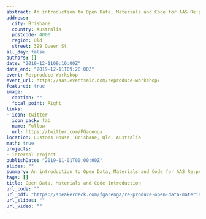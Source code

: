 ```yaml
---
abstract: An introduction to Open Data, Materials and Code for AAS Re:produce Workshop Session 5
address:
  city: Brisbane
  country: Australia
  postcode: 4000
  region: Qld
  street: 399 Queen St
all_day: false
authors: []
date: "2019-12-1109:10:00Z"
date_end: "2019-12-11T09:20:00Z"
event: Re:produce Workshop
event_url: https://aas.eventsair.com/reproduce-workshop/
featured: true
image:
  caption: ""
  focal_point: Right
links:
- icon: twitter
  icon_pack: fab
  name: Follow
  url: https://twitter.com/FGacenga
location: Customs House, Brisbane, Qld, Australia
math: true
projects:
- internal-project
publishDate: "2019-11-01T00:00:00Z"
slides: ""
summary: An introduction to Open Data, Materials and Code for AAS Re:produce Workshop Session 5
tags: []
title: Open Data, Materials and Code Introduction
url_code: ""
url_pdf: "https://speakerdeck.com/fgacenga/re-produce-open-data-materials-and-code"
url_slides: ""
url_video: ""
---
```

